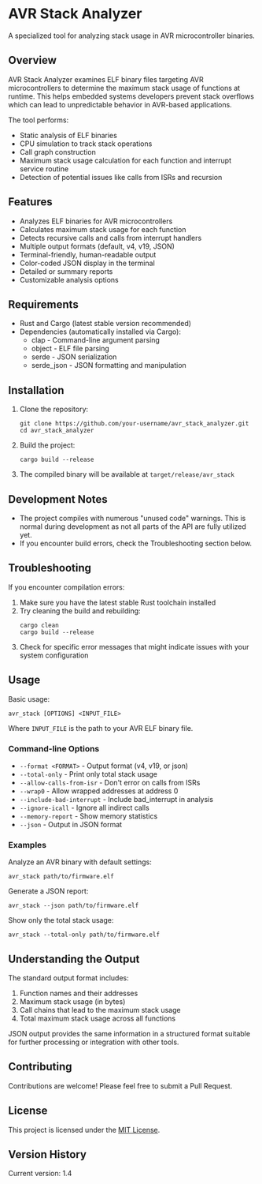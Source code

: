 # AVR Stack Analyzer

A specialized tool for analyzing stack usage in AVR microcontroller binaries.

## Overview

AVR Stack Analyzer examines ELF binary files targeting AVR microcontrollers to determine the maximum stack usage of functions at runtime. This helps embedded systems developers prevent stack overflows which can lead to unpredictable behavior in AVR-based applications.

The tool performs:
- Static analysis of ELF binaries
- CPU simulation to track stack operations
- Call graph construction
- Maximum stack usage calculation for each function and interrupt service routine
- Detection of potential issues like calls from ISRs and recursion

## Features

- Analyzes ELF binaries for AVR microcontrollers
- Calculates maximum stack usage for each function
- Detects recursive calls and calls from interrupt handlers
- Multiple output formats (default, v4, v19, JSON)
- Terminal-friendly, human-readable output
- Color-coded JSON display in the terminal
- Detailed or summary reports
- Customizable analysis options

## Requirements

- Rust and Cargo (latest stable version recommended)
- Dependencies (automatically installed via Cargo):
  - clap - Command-line argument parsing
  - object - ELF file parsing
  - serde - JSON serialization
  - serde_json - JSON formatting and manipulation

## Installation

1. Clone the repository:
   ```
   git clone https://github.com/your-username/avr_stack_analyzer.git
   cd avr_stack_analyzer
   ```

2. Build the project:
   ```
   cargo build --release
   ```

3. The compiled binary will be available at `target/release/avr_stack`

## Development Notes

- The project compiles with numerous "unused code" warnings. This is normal during development as not all parts of the API are fully utilized yet.
- If you encounter build errors, check the Troubleshooting section below.

## Troubleshooting

If you encounter compilation errors:

1. Make sure you have the latest stable Rust toolchain installed
2. Try cleaning the build and rebuilding:
   ```
   cargo clean
   cargo build --release
   ```
3. Check for specific error messages that might indicate issues with your system configuration

## Usage

Basic usage:
```
avr_stack [OPTIONS] <INPUT_FILE>
```

Where `INPUT_FILE` is the path to your AVR ELF binary file.

### Command-line Options

- `--format <FORMAT>` - Output format (v4, v19, or json)
- `--total-only` - Print only total stack usage
- `--allow-calls-from-isr` - Don't error on calls from ISRs
- `--wrap0` - Allow wrapped addresses at address 0
- `--include-bad-interrupt` - Include bad_interrupt in analysis
- `--ignore-icall` - Ignore all indirect calls
- `--memory-report` - Show memory statistics
- `--json` - Output in JSON format

### Examples

Analyze an AVR binary with default settings:
```
avr_stack path/to/firmware.elf
```

Generate a JSON report:
```
avr_stack --json path/to/firmware.elf
```

Show only the total stack usage:
```
avr_stack --total-only path/to/firmware.elf
```

## Understanding the Output

The standard output format includes:

1. Function names and their addresses
2. Maximum stack usage (in bytes)
3. Call chains that lead to the maximum stack usage
4. Total maximum stack usage across all functions

JSON output provides the same information in a structured format suitable for further processing or integration with other tools.

## Contributing

Contributions are welcome! Please feel free to submit a Pull Request.

## License

This project is licensed under the [MIT License](LICENSE).

## Version History

Current version: 1.4
